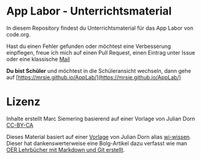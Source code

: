 # App Labor - Unterrichtsmaterial
In diesem Repository findest du Unterrichtsmaterial für das App Labor von code.org.

Hast du einen Fehler gefunden oder möchtest eine Verbesserung einpflegen, freue ich mich auf einen Pull Request, einen Eintrag unter Issue oder eine klassische [Mail](mailto:m.siemering.edu@gmail.com)

**Du bist Schüler** und möchtest in die Schüleransicht wechseln, dann gehe auf [https://mrsie.github.io/AppLab/](https://mrsie.github.io/AppLab/)


# Lizenz
Inhalte erstellt Marc Siemering basierend auf einer Vorlage von Julian Dorn [CC-BY-CA](https://creativecommons.org/licenses/by-sa/4.0/deed.de)

Dieses Material basiert auf einer [Vorlage](https://github.com/wi-wissen/informatikschulbuch) von Julian Dorn alias [wi-wissen](https://github.com/wi-wissen/). Dieser hat dankenswerterweise eine Bolg-Artikel dazu verfasst wie man [OER Lehrbücher mit Markdown und Git erstellt](https://blog.wi-wissen.de/post/oer-lehrbuecher-mit-markdown-und-git-erstellen).

